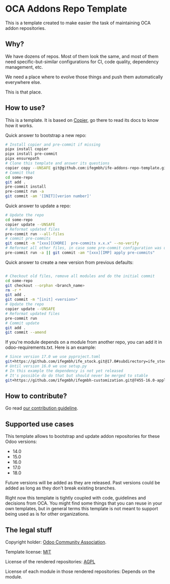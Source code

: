 # OCA Addons Repo Template

This is a template created to make easier the task of maintaining OCA addon
repositories.

## Why?

We have dozens of repos. Most of them look the same, and most of them need
specific-but-similar configurations for CI, code quality, dependency management, etc.

We need a place where to evolve those things and push them automatically everywhere
else.

This is that place.

## How to use?

This is a template. It is based on [Copier](https://github.com/pykong/copier), go there
to read its docs to know how it works.

Quick answer to bootstrap a new repo:

```bash
# Install copier and pre-commit if missing
pipx install copier
pipx install pre-commit
pipx ensurepath
# Clone this template and answer its questions
copier copy --UNSAFE git@github.com:ifegmbh/ife-addons-repo-template.git some-repo
# Commit that
cd some-repo
git add .
pre-commit install
pre-commit run -a
git commit -am '[INIT][verion number]'
```

Quick answer to update a repo:

```bash
# Update the repo
cd some-repo
copier update --UNSAFE
# Reformat updated files
pre-commit run --all-files
# commit pre-commits
git commit -m "[xxx][CHORE]  pre-commits x.x.x" --no-verify
# Reformat all other files, in case some pre-commit configuration was updated
pre-commit run -a || git commit -am "[xxx][IMP] apply pre-commits"
```

Quick answer to create a new version from previous defaults:

```bash

# Checkout old files, remove all modules and do the initial commit
cd some-repo
git checkout --orphan <branch_name>
rm -r *
git add .
git commit -m "[init] <version>"
# Update the repo
copier update --UNSAFE
# Reformat updated files
pre-commit run
# Commit update
git add .
git commit --amend
```

If you're module depends on a module from another repo, you can add it in
odoo-requirements.txt. Here is an example:

```bash
# Since version 17.0 we use pyproject.toml
git+https://github.com/ifegmbh/ife_stock.git@17.0#subdirectory=ife_stock_costs_in_deliveries
# Until version 16.0 we use setup.py
# In this example the dependency is not yet released
# It's possible do do that but should never be merged to stable
git+https://github.com/ifegmbh/ifegmbh-customization.git@7455-16.0-apply-pre-commits#subdirectory=setup/ifegmbh_project_development_fields
```

## How to contribute?

Go read [our contribution guideline](CONTRIBUTING.md).

## Supported use cases

This template allows to bootstrap and update addon repositories for these Odoo versions:

- 14.0
- 15.0
- 16.0
- 17.0
- 18.0

Future versions will be added as they are released. Past versions could be added as long
as they don't break existing branches.

Right now this template is tightly coupled with code, guidelines and decisions from OCA.
You might find some things that you can reuse in your own templates, but in general
terms this template is not meant to support being used as is for other organizations.

## The legal stuff

Copyright holder: [Odoo Community Association](https://odoo-community.org/).

Template license: [MIT](LICENSE)

License of the rendered repositories: [AGPL](LICENSE.jinja)

License of each module in those rendered repositories: Depends on the module.
